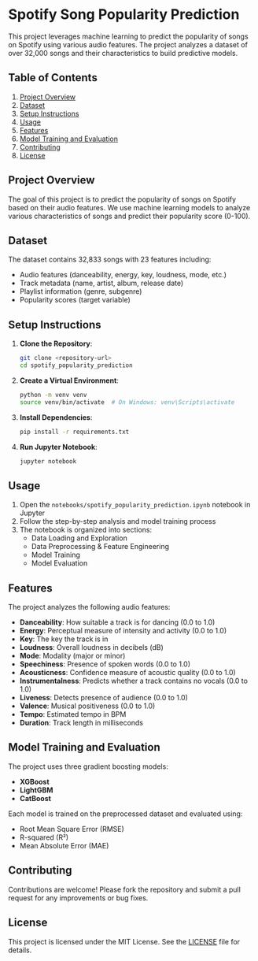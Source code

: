 # Spotify Song Popularity Prediction

This project leverages machine learning to predict the popularity of songs on Spotify using various audio features. The project analyzes a dataset of over 32,000 songs and their characteristics to build predictive models.

## Table of Contents

1. [Project Overview](#project-overview)
2. [Dataset](#dataset)
3. [Setup Instructions](#setup-instructions)
4. [Usage](#usage)
5. [Features](#features)
6. [Model Training and Evaluation](#model-training-and-evaluation)
7. [Contributing](#contributing)
8. [License](#license)

## Project Overview

The goal of this project is to predict the popularity of songs on Spotify based on their audio features. We use machine learning models to analyze various characteristics of songs and predict their popularity score (0-100).

## Dataset

The dataset contains 32,833 songs with 23 features including:
- Audio features (danceability, energy, key, loudness, mode, etc.)
- Track metadata (name, artist, album, release date)
- Playlist information (genre, subgenre)
- Popularity scores (target variable)

## Setup Instructions

1. **Clone the Repository**:
   ```bash
   git clone <repository-url>
   cd spotify_popularity_prediction
   ```

2. **Create a Virtual Environment**:
   ```bash
   python -m venv venv
   source venv/bin/activate  # On Windows: venv\Scripts\activate
   ```

3. **Install Dependencies**:
   ```bash
   pip install -r requirements.txt
   ```

4. **Run Jupyter Notebook**:
   ```bash
   jupyter notebook
   ```

## Usage

1. Open the `notebooks/spotify_popularity_prediction.ipynb` notebook in Jupyter
2. Follow the step-by-step analysis and model training process
3. The notebook is organized into sections:
   - Data Loading and Exploration
   - Data Preprocessing & Feature Engineering
   - Model Training
   - Model Evaluation

## Features

The project analyzes the following audio features:
- **Danceability**: How suitable a track is for dancing (0.0 to 1.0)
- **Energy**: Perceptual measure of intensity and activity (0.0 to 1.0)
- **Key**: The key the track is in
- **Loudness**: Overall loudness in decibels (dB)
- **Mode**: Modality (major or minor)
- **Speechiness**: Presence of spoken words (0.0 to 1.0)
- **Acousticness**: Confidence measure of acoustic quality (0.0 to 1.0)
- **Instrumentalness**: Predicts whether a track contains no vocals (0.0 to 1.0)
- **Liveness**: Detects presence of audience (0.0 to 1.0)
- **Valence**: Musical positiveness (0.0 to 1.0)
- **Tempo**: Estimated tempo in BPM
- **Duration**: Track length in milliseconds

## Model Training and Evaluation

The project uses three gradient boosting models:
- **XGBoost**
- **LightGBM**
- **CatBoost**

Each model is trained on the preprocessed dataset and evaluated using:
- Root Mean Square Error (RMSE)
- R-squared (R²)
- Mean Absolute Error (MAE)

## Contributing

Contributions are welcome! Please fork the repository and submit a pull request for any improvements or bug fixes.

## License

This project is licensed under the MIT License. See the [LICENSE](LICENSE) file for details.
